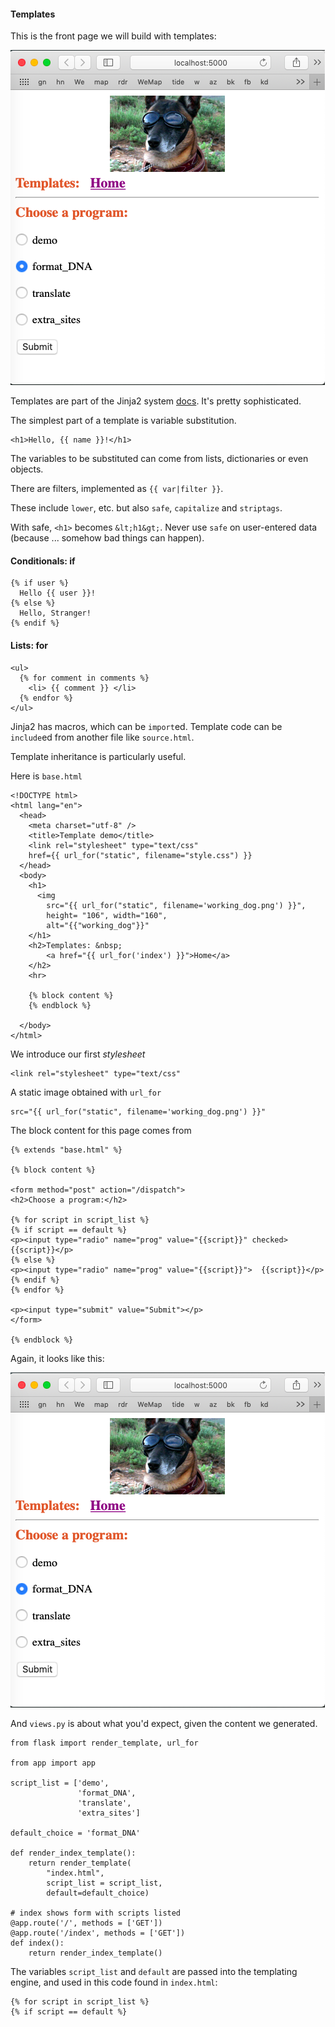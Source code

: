 #### Templates

This is the front page we will build with templates:

![](../figs/templates.png)


Templates are part of the Jinja2 system [docs](http://jinja.pocoo.org/docs/2.10/).  It's pretty sophisticated.

The simplest part of a template is variable substitution.

```
<h1>Hello, {{ name }}!</h1>
```

The variables to be substituted can come from lists, dictionaries or even objects.

There are filters, implemented as ``{{ var|filter }}``.

These include ``lower``, etc. but also ``safe``, ``capitalize`` and ``striptags``.  

With safe, ``<h1>`` becomes ``&lt;h1&gt;``.  Never use ``safe`` on user-entered data (because ... somehow bad things can happen).

#### Conditionals:  if

```
{% if user %}
  Hello {{ user }}!
{% else %}
  Hello, Stranger!
{% endif %}
```

#### Lists:  for

```
<ul>
  {% for comment in comments %}
    <li> {{ comment }} </li>
  {% endfor %}
</ul>
```

Jinja2 has macros, which can be ``import``ed.  Template code can be ``include``ed from another file like ``source.html``.  

Template inheritance is particularly useful. 

Here is ``base.html``

```
<!DOCTYPE html>
<html lang="en">
  <head>
    <meta charset="utf-8" />
    <title>Template demo</title>
    <link rel="stylesheet" type="text/css" 
    href={{ url_for("static", filename="style.css") }}
  </head>
  <body>
    <h1>
      <img 
        src="{{ url_for("static", filename='working_dog.png') }}",   
        height= "106", width="160", 
        alt="{{"working_dog"}}"
    </h1>
    <h2>Templates: &nbsp;
        <a href="{{ url_for('index') }}">Home</a>
    </h2>
    <hr>

    {% block content %}
    {% endblock %}

  </body>
</html>
```

We introduce our first *stylesheet*

```
<link rel="stylesheet" type="text/css" 
```

A static image obtained with ``url_for``

```
src="{{ url_for("static", filename='working_dog.png') }}"
```

The block content for this page comes from 

```
{% extends "base.html" %}

{% block content %}

<form method="post" action="/dispatch">
<h2>Choose a program:</h2>

{% for script in script_list %}
{% if script == default %}
<p><input type="radio" name="prog" value="{{script}}" checked>  {{script}}</p>
{% else %}
<p><input type="radio" name="prog" value="{{script}}">  {{script}}</p>
{% endif %}
{% endfor %}

<p><input type="submit" value="Submit"></p> 
</form>

{% endblock %}
```

Again, it looks like this:

![](../figs/templates.png)

And ``views.py`` is about what you'd expect, given the content we generated.

```
from flask import render_template, url_for

from app import app

script_list = ['demo',
               'format_DNA',
               'translate',
               'extra_sites']
               
default_choice = 'format_DNA'

def render_index_template():
    return render_template(
        "index.html",
        script_list = script_list,
        default=default_choice)          

# index shows form with scripts listed
@app.route('/', methods = ['GET'])
@app.route('/index', methods = ['GET'])
def index():
    return render_index_template()
```

The variables ``script_list`` and ``default`` are passed into the templating engine, and used in this code found in ``index.html``:

```
{% for script in script_list %}
{% if script == default %}
```
